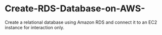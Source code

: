 # Create-RDS-Database-on-AWS-
Create a relational database using Amazon RDS and connect it to an EC2 instance for interaction only.
